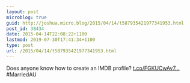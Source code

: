 ```yaml
---
layout: post
microblog: true
guid: http://joshua.micro.blog/2015/04/14/t587935421977341953.html
post_id: 38434
date: 2015-04-14T22:08:22+1100
lastmod: 2019-07-30T17:41:34+1100
type: post
url: /2015/04/14/t587935421977341953.html
---
```

Does anyone know how to create an IMDB profile? [t.co/FGKUCwAv7...](http://t.co/FGKUCwAv7n) #MarriedAU
